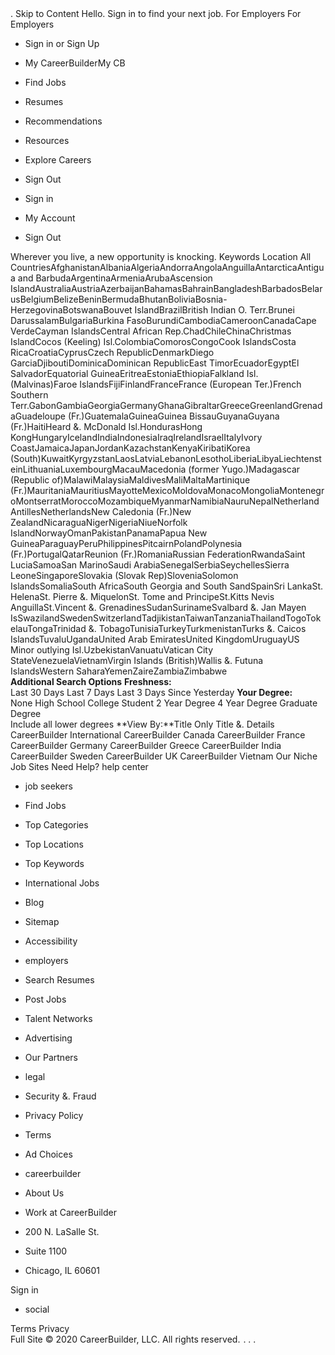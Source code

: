 <iframe src="//www.googletagmanager.com/ns.html?id=GTM-NXB4FH&noscript=true&browser\_id=202007020119469014b36489490ba16a4db7d9a4370d" height="0" width="0" style="display:none;visibility:hidden"></iframe>. Skip to Content Hello. Sign in to find your next job. For Employers For Employers

*   Sign in or Sign Up
*   My CareerBuilderMy CB
*   Find Jobs
*   Resumes
*   Recommendations
*   Resources
*   Explore Careers
*   Sign Out

*   Sign in
*   My Account
*   Sign Out

Wherever you live, a new opportunity is knocking. Keywords Location All CountriesAfghanistanAlbaniaAlgeriaAndorraAngolaAnguillaAntarcticaAntigua and BarbudaArgentinaArmeniaArubaAscension IslandAustraliaAustriaAzerbaijanBahamasBahrainBangladeshBarbadosBelarusBelgiumBelizeBeninBermudaBhutanBoliviaBosnia-HerzegovinaBotswanaBouvet IslandBrazilBritish Indian O. Terr.Brunei DarussalamBulgariaBurkina FasoBurundiCambodiaCameroonCanadaCape VerdeCayman IslandsCentral African Rep.ChadChileChinaChristmas IslandCocos (Keeling) Isl.ColombiaComorosCongoCook IslandsCosta RicaCroatiaCyprusCzech RepublicDenmarkDiego GarciaDjiboutiDominicaDominican RepublicEast TimorEcuadorEgyptEl SalvadorEquatorial GuineaEritreaEstoniaEthiopiaFalkland Isl. (Malvinas)Faroe IslandsFijiFinlandFranceFrance (European Ter.)French Southern Terr.GabonGambiaGeorgiaGermanyGhanaGibraltarGreeceGreenlandGrenadaGuadeloupe (Fr.)GuatemalaGuineaGuinea BissauGuyanaGuyana (Fr.)HaitiHeard &. McDonald Isl.HondurasHong KongHungaryIcelandIndiaIndonesiaIraqIrelandIsraelItalyIvory CoastJamaicaJapanJordanKazachstanKenyaKiribatiKorea (South)KuwaitKyrgyzstanLaosLatviaLebanonLesothoLiberiaLibyaLiechtensteinLithuaniaLuxembourgMacauMacedonia (former Yugo.)Madagascar (Republic of)MalawiMalaysiaMaldivesMaliMaltaMartinique (Fr.)MauritaniaMauritiusMayotteMexicoMoldovaMonacoMongoliaMontenegroMontserratMoroccoMozambiqueMyanmarNamibiaNauruNepalNetherland AntillesNetherlandsNew Caledonia (Fr.)New ZealandNicaraguaNigerNigeriaNiueNorfolk IslandNorwayOmanPakistanPanamaPapua New GuineaParaguayPeruPhilippinesPitcairnPolandPolynesia (Fr.)PortugalQatarReunion (Fr.)RomaniaRussian FederationRwandaSaint LuciaSamoaSan MarinoSaudi ArabiaSenegalSerbiaSeychellesSierra LeoneSingaporeSlovakia (Slovak Rep)SloveniaSolomon IslandsSomaliaSouth AfricaSouth Georgia and South SandSpainSri LankaSt. HelenaSt. Pierre &. MiquelonSt. Tome and PrincipeSt.Kitts Nevis AnguillaSt.Vincent &. GrenadinesSudanSurinameSvalbard &. Jan Mayen IsSwazilandSwedenSwitzerlandTadjikistanTaiwanTanzaniaThailandTogoTokelauTongaTrinidad &. TobagoTunisiaTurkeyTurkmenistanTurks &. Caicos IslandsTuvaluUgandaUnited Arab EmiratesUnited KingdomUruguayUS Minor outlying Isl.UzbekistanVanuatuVatican City StateVenezuelaVietnamVirgin Islands (British)Wallis &. Futuna IslandsWestern SaharaYemenZaireZambiaZimbabwe **Additional Search Options** **Freshness:**  
Last 30 Days Last 7 Days Last 3 Days Since Yesterday **Your Degree:**  
None High School College Student 2 Year Degree 4 Year Degree Graduate Degree  
Include all lower degrees **View By:**Title Only Title &. Details CareerBuilder International CareerBuilder Canada CareerBuilder France CareerBuilder Germany CareerBuilder Greece CareerBuilder India CareerBuilder Sweden CareerBuilder UK CareerBuilder Vietnam Our Niche Job Sites Need Help? help center

*   job seekers
*   Find Jobs
*   Top Categories
*   Top Locations
*   Top Keywords
*   International Jobs
*   Blog
*   Sitemap
*   Accessibility

*   employers
*   Search Resumes
*   Post Jobs
*   Talent Networks
*   Advertising
*   Our Partners

*   legal
*   Security &. Fraud
*   Privacy Policy
*   Terms
*   Ad Choices

*   careerbuilder
*   About Us
*   Work at CareerBuilder

*   200 N. LaSalle St.
*   Suite 1100
*   Chicago, IL 60601

Sign in

*   social

Terms Privacy  
Full Site © 2020 CareerBuilder, LLC. All rights reserved. <img src = "http://cbglobal.112.2O7.net/b/ss/cbglobal/1/H.0--NS/0" height="1" width="1" border="0" alt="Careerbuilder" title="Careerbuilder" />. <img height="1" width="1" style="display:none" src="https://www.facebook.com/tr?id=651028534974288&amp;ev=PageView&amp;noscript=1">. <img height="1" width="1" style="display:none" src="https://www.facebook.com/tr?id=260078531510682&amp;ev=PageView&amp;noscript=1">.